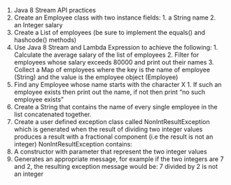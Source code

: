 1. Java 8 Stream API practices
  1. Create an Employee class with two instance fields:
    1. a String name
    2. an Integer salary
  2. Create a List of employees (be sure to implement the equals() and hashcode()
  methods)
  3. Use Java 8 Stream and Lambda Expression to achieve the following:
    1. Calculate the average salary of the list of employees
    2. Filter for employees whose salary exceeds 80000 and print out their names
    3. Collect a Map of employees where the key is the name of employee (String) and
    the value is the employee object (Employee)
  4. Find any Employee whose name starts with the character X
    1. If such an employee exists then print out the name, if not then print “no
    such employee exists”
  5. Create a String that contains the name of every single employee in the list
    concatenated together.
2. Create a user defined exception class called NonIntResultException which is generated
when the result of dividing two integer values produces a result with a fractional
component (i.e the result is not an integer)
NonIntResultException contains:
  1. A constructor with parameter that represent the two integer values
  2. Generates an appropriate message, for example if the two integers are 7 and 2,
  the resulting exception message would be: 7 divided by 2 is not an integer
